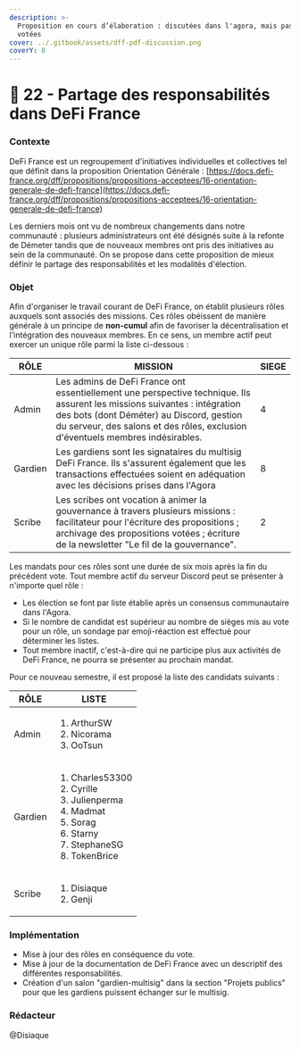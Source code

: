 ```yaml
---
description: >-
  Proposition en cours d’élaboration : discutées dans l'agora, mais pas encore
  votées
cover: ../.gitbook/assets/dff-pdf-discussion.png
coverY: 0
---
```


# 💬 22 - Partage des responsabilités dans DeFi France

### Contexte

DeFi France est un regroupement d'initiatives individuelles et collectives tel que définit dans la proposition Orientation Générale : [https://docs.defi-france.org/dff/propositions/propositions-acceptees/16-orientation-generale-de-defi-france](https://docs.defi-france.org/dff/propositions/propositions-acceptees/16-orientation-generale-de-defi-france)

Les derniers mois ont vu de nombreux changements dans notre communauté : plusieurs administrateurs ont été désignés suite à la refonte de Démeter tandis que de nouveaux membres ont pris des initiatives au sein de la communauté. On se propose dans cette proposition de mieux définir le partage des responsabilités et les modalités d'élection.

### Objet

Afin d'organiser le travail courant de DeFi France, on établit plusieurs rôles auxquels sont associés des missions. Ces rôles obéissent de manière générale à un principe de **non-cumul** afin de favoriser la décentralisation et l'intégration des nouveaux membres. En ce sens, un membre actif peut exercer un unique rôle parmi la liste ci-dessous :

| RÔLE    | MISSION                                                                                                                                                                                                                                                 | SIEGE |
| ------- | ------------------------------------------------------------------------------------------------------------------------------------------------------------------------------------------------------------------------------------------------------- | ----- |
| Admin   | Les admins de DeFi France ont essentiellement une perspective technique. Ils assurent les missions suivantes : intégration des bots (dont Déméter) au Discord, gestion du serveur, des salons et des rôles, exclusion d'éventuels membres indésirables. | 4     |
| Gardien | Les gardiens sont les signataires du multisig DeFi France. Ils s'assurent également que les transactions effectuées soient en adéquation avec les décisions prises dans l'Agora                                                                         | 8     |
| Scribe  | Les scribes ont vocation à animer la gouvernance à travers plusieurs missions : facilitateur pour l'écriture des propositions ; archivage des propositions votées ; écriture de la newsletter "Le fil de la gouvernance".                               | 2     |

Les mandats pour ces rôles sont une durée de six mois après la fin du précédent vote. Tout membre actif du serveur Discord peut se présenter à n'importe quel rôle :

* Les élection se font par liste établie après un consensus communautaire dans l'Agora.
* Si le nombre de candidat est supérieur au nombre de sièges mis au vote pour un rôle, un sondage par emoji-réaction est effectué pour déterminer les listes.
* Tout membre inactif, c'est-à-dire qui ne participe plus aux activités de DeFi France, ne pourra se présenter au prochain mandat.

Pour ce nouveau semestre, il est proposé la liste des candidats suivants :

| RÔLE    | LISTE                                                                                                                                                |
| ------- | ---------------------------------------------------------------------------------------------------------------------------------------------------- |
| Admin   | <ol><li>ArthurSW</li><li>Nicorama</li><li>OoTsun</li></ol>                                                                                           |
| Gardien | <ol><li>Charles53300</li><li>Cyrille</li><li>Julienperma</li><li>Madmat</li><li>Sorag</li><li>Starny</li><li>StephaneSG</li><li>TokenBrice</li></ol> |
| Scribe  | <ol><li>Disiaque</li><li>Genji</li></ol>                                                                                                             |

### Implémentation

* Mise à jour des rôles en conséquence du vote.
* Mise à jour de la documentation de DeFi France avec un descriptif des différentes responsabilités.
* Création d'un salon "gardien-multisig" dans la section "Projets publics" pour que les gardiens puissent échanger sur le multisig.

### Rédacteur

@Disiaque
